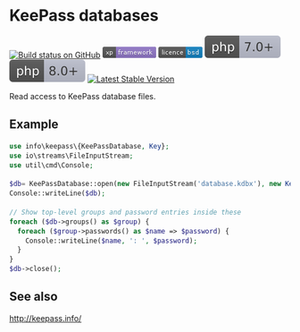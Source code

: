 KeePass databases
=================

[![Build status on GitHub](https://github.com/xp-forge/keepass/workflows/Tests/badge.svg)](https://github.com/xp-forge/keepass/actions)
[![XP Framework Module](https://raw.githubusercontent.com/xp-framework/web/master/static/xp-framework-badge.png)](https://github.com/xp-framework/core)
[![BSD Licence](https://raw.githubusercontent.com/xp-framework/web/master/static/licence-bsd.png)](https://github.com/xp-framework/core/blob/master/LICENCE.md)
[![Requires PHP 7.0+](https://raw.githubusercontent.com/xp-framework/web/master/static/php-7_0plus.svg)](http://php.net/)
[![Supports PHP 8.0+](https://raw.githubusercontent.com/xp-framework/web/master/static/php-8_0plus.svg)](http://php.net/)
[![Latest Stable Version](https://poser.pugx.org/xp-forge/keepass/version.png)](https://packagist.org/packages/xp-forge/keepass)

Read access to KeePass database files.

Example
-------

```php
use info\keepass\{KeePassDatabase, Key};
use io\streams\FileInputStream;
use util\cmd\Console;

$db= KeePassDatabase::open(new FileInputStream('database.kdbx'), new Key('passphrase'));
Console::writeLine($db);

// Show top-level groups and password entries inside these
foreach ($db->groups() as $group) {
  foreach ($group->passwords() as $name => $password) {
    Console::writeLine($name, ': ', $password);
  }
}
$db->close();
```

See also
--------
http://keepass.info/